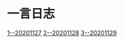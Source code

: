 # 一言日志

[1--20201127](https://github.com/PlatoJobs/PJOneSentenceLog/blob/master/Year2020/November-11/20201127.md)
[2--20201128](https://github.com/PlatoJobs/PJOneSentenceLog/blob/master/Year2020/November-11/20201128.md)
[3--20201129](https://github.com/PlatoJobs/PJOneSentenceLog/blob/master/Year2020/November-11/20201129.md)
